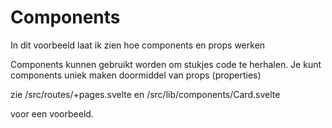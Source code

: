 # Components

In dit voorbeeld laat ik zien hoe components en props werken

Components kunnen gebruikt worden om stukjes code te herhalen.
Je kunt components uniek maken doormiddel van props (properties)

zie /src/routes/+pages.svelte
en
/src/lib/components/Card.svelte

voor een voorbeeld.